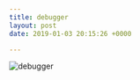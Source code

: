 ```yaml
---
title: debugger
layout: post
date: 2019-01-03 20:15:26 +0000

---
```

![debugger]({{site.baseurl}}/assets/images/2018/12/debugger2.png)